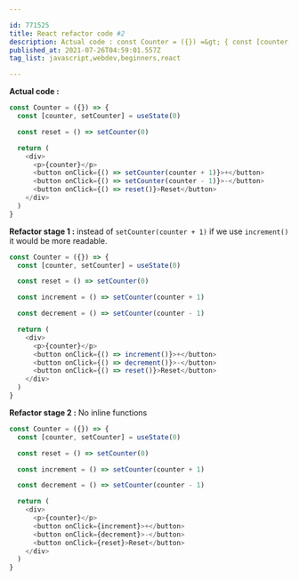 ```yaml
---

id: 771525
title: React refactor code #2
description: Actual code : const Counter = ({}) =&gt; { const [counter, setCounter] = useState(0) const...
published_at: 2021-07-26T04:59:01.557Z
tag_list: javascript,webdev,beginners,react

---
```


**Actual code :**

```javascript
const Counter = ({}) => {
  const [counter, setCounter] = useState(0)

  const reset = () => setCounter(0)

  return (
    <div>
      <p>{counter}</p>
      <button onClick={() => setCounter(counter + 1)}>+</button>
      <button onClick={() => setCounter(counter - 1)}>-</button>
      <button onClick={() => reset()}>Reset</button>
    </div>
  )
}
```

**Refactor stage 1 :**
instead of `setCounter(counter + 1)` if we use `increment()` it would be more readable.

```javascript
const Counter = ({}) => {
  const [counter, setCounter] = useState(0)

  const reset = () => setCounter(0)

  const increment = () => setCounter(counter + 1)

  const decrement = () => setCounter(counter - 1)

  return (
    <div>
      <p>{counter}</p>
      <button onClick={() => increment()}>+</button>
      <button onClick={() => decrement()}>-</button>
      <button onClick={() => reset()}>Reset</button>
    </div>
  )
}
```

**Refactor stage 2 :**
No inline functions

```javascript
const Counter = ({}) => {
  const [counter, setCounter] = useState(0)

  const reset = () => setCounter(0)

  const increment = () => setCounter(counter + 1)

  const decrement = () => setCounter(counter - 1)

  return (
    <div>
      <p>{counter}</p>
      <button onClick={increment}>+</button>
      <button onClick={decrement}>-</button>
      <button onClick={reset}>Reset</button>
    </div>
  )
}
```
